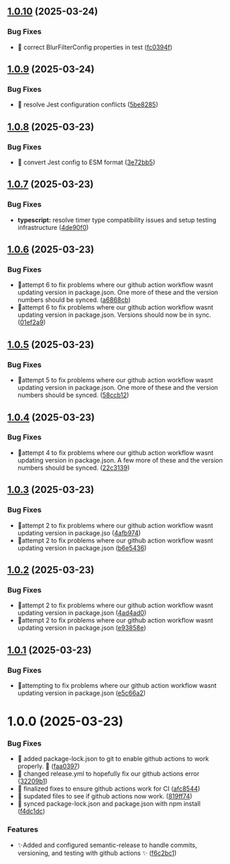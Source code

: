 ## [1.0.10](https://github.com/zachatkinson/kineticslider/compare/v1.0.9...v1.0.10) (2025-03-24)


### Bug Fixes

* 🐛 correct BlurFilterConfig properties in test ([fc0394f](https://github.com/zachatkinson/kineticslider/commit/fc0394f5e15a902b9085ce8f0e6c43ca94c1572b))

## [1.0.9](https://github.com/zachatkinson/kineticslider/compare/v1.0.8...v1.0.9) (2025-03-24)


### Bug Fixes

* 🐛 resolve Jest configuration conflicts ([5be8285](https://github.com/zachatkinson/kineticslider/commit/5be828521381ca7e768d46e92d895785550b1ed2))

## [1.0.8](https://github.com/zachatkinson/kineticslider/compare/v1.0.7...v1.0.8) (2025-03-23)


### Bug Fixes

* 🐛 convert Jest config to ESM format ([3e72bb5](https://github.com/zachatkinson/kineticslider/commit/3e72bb58bad2fe240df6ca52fa9753d2b6164224))

## [1.0.7](https://github.com/zachatkinson/kineticslider/compare/v1.0.6...v1.0.7) (2025-03-23)


### Bug Fixes

* **typescript:** resolve timer type compatibility issues and setup testing infrastructure ([4de90f0](https://github.com/zachatkinson/kineticslider/commit/4de90f009016d5dc8652f3d0664426b82c634379))

## [1.0.6](https://github.com/zachatkinson/kineticslider/compare/v1.0.5...v1.0.6) (2025-03-23)


### Bug Fixes

* 🐛attempt 6 to fix problems where our github action workflow wasnt updating version in package.json.  One more of these and the version numbers should be synced. ([a6868cb](https://github.com/zachatkinson/kineticslider/commit/a6868cbdcbc48bed0910248e4326a24c92b7e70a))
* 🐛attempt 6 to fix problems where our github action workflow wasnt updating version in package.json.  Versions should now be in sync. ([01ef2a9](https://github.com/zachatkinson/kineticslider/commit/01ef2a93b592c30c4e1bcabfee98dc5d0b077854))

## [1.0.5](https://github.com/zachatkinson/kineticslider/compare/v1.0.4...v1.0.5) (2025-03-23)


### Bug Fixes

* 🐛attempt 5 to fix problems where our github action workflow wasnt updating version in package.json.  One more of these and the version numbers should be synced. ([58ccb12](https://github.com/zachatkinson/kineticslider/commit/58ccb1274933e2fefa673a7cd7be741ca2dc62e7))

## [1.0.4](https://github.com/zachatkinson/kineticslider/compare/v1.0.3...v1.0.4) (2025-03-23)


### Bug Fixes

* 🐛attempt 4 to fix problems where our github action workflow wasnt updating version in package.json.  A few more of these and the version numbers should be synced. ([22c3139](https://github.com/zachatkinson/kineticslider/commit/22c3139e71778cd39f3c9f5156dbe8ec6e51a781))

## [1.0.3](https://github.com/zachatkinson/kineticslider/compare/v1.0.2...v1.0.3) (2025-03-23)


### Bug Fixes

* 🐛attempt 2 to fix problems where our github action workflow wasnt updating version in package.jso ([4afb974](https://github.com/zachatkinson/kineticslider/commit/4afb974d1d82ee72478a96746a8b2a3da5e9e5e5))
* 🐛attempt 2 to fix problems where our github action workflow wasnt updating version in package.json ([b6e5436](https://github.com/zachatkinson/kineticslider/commit/b6e54366cd1140dee5336ba25baebea85583f746))

## [1.0.2](https://github.com/zachatkinson/kineticslider/compare/v1.0.1...v1.0.2) (2025-03-23)


### Bug Fixes

* 🐛attempt 2 to fix problems where our github action workflow wasnt updating version in package.json ([4ad4ad0](https://github.com/zachatkinson/kineticslider/commit/4ad4ad06ef9cfee96dbf7646e53f5f6c32091c44))
* 🐛attempt 2 to fix problems where our github action workflow wasnt updating version in package.json ([e93858e](https://github.com/zachatkinson/kineticslider/commit/e93858e4898b57b52e9d26d718457597e8405638))

## [1.0.1](https://github.com/zachatkinson/kineticslider/compare/v1.0.0...v1.0.1) (2025-03-23)


### Bug Fixes

* 🐛attempting to fix problems where our github action workflow wasnt updating version in package.json ([e5c66a2](https://github.com/zachatkinson/kineticslider/commit/e5c66a26b3fff9a37f8c2f3c32a5fc0a503eb176))

# 1.0.0 (2025-03-23)


### Bug Fixes

* 🐛 added package-lock.json to git to enable github actions to work properly. 🐛 ([faa0397](https://github.com/zachatkinson/kineticslider/commit/faa0397e5a463f1eee9c25b797d5bb01e9888b98))
* 🐛 changed release.yml to hopefully fix our github actions error ([32209b1](https://github.com/zachatkinson/kineticslider/commit/32209b1045fbcae12a6509f6a51fe30e75a7adfd))
* 🐛 finalized fixes to ensure github actions work for CI ([afc8544](https://github.com/zachatkinson/kineticslider/commit/afc85442946235df6333c247813ecf346fdc9639))
* 🐛 supdated files to see if github actions now work. ([819ff74](https://github.com/zachatkinson/kineticslider/commit/819ff748989a3ccc3279f7db51fd9319aea1628e))
* 🐛 synced package-lock.json and package.json with npm install ([f4dc1dc](https://github.com/zachatkinson/kineticslider/commit/f4dc1dcaa1dbc03cc9a02b7e95f89525afad77a0))


### Features

* ✨Added and configured semantic-release to handle commits, versioning, and testing with github actions ✨ ([f6c2bc1](https://github.com/zachatkinson/kineticslider/commit/f6c2bc16579ac02fe8cd5b7a69b649265cbcdaa1))

